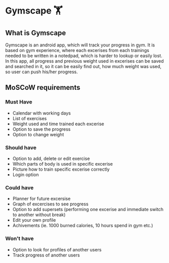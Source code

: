 # Gymscape :weight_lifting:

## What is Gymscape
Gymscape is an android app, which will track your progress in gym. It is based on gym experience, where each excerises from each trainings needed to be written in a notedpad, which is harder to lookup or easily lost. In this app, all progress and previous weight used in excerises can be saved and searched in it, so it can be easily find out, how much weight was used, so user can push his/her progress.

## MoSCoW requirements
### Must Have
- Calendar with working days
- List of exercises
- Weight used and time trained each excerise
- Option to save the progress
- Option to change weight

### Should have
- Option to add, delete or edit exercise
- Which parts of body is used in specific excerise
- Picture how to train specific excerise correctly
- Login option

### Could have
- Planner for future excersise
- Graph of excercises to see progress
- Option to add supersets (performing one excerise and immediate switch to another without break)
- Edit your own profile
- Achivements (ie. 1000 burned calories, 10 hours spend in gym etc.)

### Won't have
- Option to look for profiles of another users
- Track progress of another users
